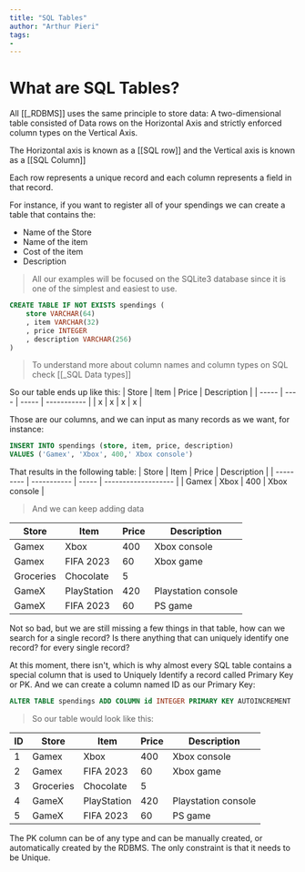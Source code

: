 ```yaml
---
title: "SQL Tables"
author: "Arthur Pieri"
tags: 
- 
---
```

# What are SQL Tables?

All [[_RDBMS]] uses the same principle to store data: A two-dimensional table consisted of Data rows on the Horizontal Axis and strictly enforced column types on the Vertical Axis. 

The Horizontal axis is known as a [[SQL row]] and the Vertical axis is known as a [[SQL Column]]

Each row represents a unique record and each column represents a field in that record.

For instance, if you want to register all of your spendings we can create a table that contains the:
- Name of the Store 
- Name of the item
- Cost of the item
- Description

> All our examples will be focused on the SQLite3 database since it is one of the simplest and easiest to use.

```SQL
CREATE TABLE IF NOT EXISTS spendings (
	store VARCHAR(64)
	, item VARCHAR(32)
	, price INTEGER
	, description VARCHAR(256)
)
```

> To understand more about column names and column types on SQL check [[_SQL Data types]]

So our table ends up like this:
| Store | Item | Price | Description |
| ----- | ---- | ----- | ----------- |
| x     | x    | x     | x           |

Those are our columns, and we can input as many records as we want, for instance:

```sql
INSERT INTO spendings (store, item, price, description)
VALUES ('Gamex', 'Xbox', 400,' Xbox console')
```

That results in the following table:
| Store     | Item        | Price | Description         |
| --------- | ----------- | ----- | ------------------- |
| Gamex     | Xbox        | 400   | Xbox console        |

> And we can keep adding data

| Store     | Item        | Price | Description         |
| --------- | ----------- | ----- | ------------------- |
| Gamex     | Xbox        | 400   | Xbox console        |
| Gamex     | FIFA 2023   | 60    | Xbox game           |
| Groceries | Chocolate   | 5     |                     |
| GameX     | PlayStation | 420   | Playstation console |
| GameX     | FIFA 2023   | 60    | PS game                    |

Not so bad, but we are still missing a few things in that table, how can we search for a single record? Is there anything that can uniquely identify one record? for every single record?

At this moment, there isn't, which is why almost every SQL table contains a special column that is used to Uniquely Identify a record called Primary Key or PK. And we can create a column named ID as our Primary Key:

```sql
ALTER TABLE spendings ADD COLUMN id INTEGER PRIMARY KEY AUTOINCREMENT
```

> So our table would look like this:

| ID  | Store     | Item        | Price | Description         | 
| --- | --------- | ----------- | ----- | ------------------- | 
|  1   | Gamex     | Xbox        | 400   | Xbox console        |
|  2   | Gamex     | FIFA 2023   | 60    | Xbox game           |
|  3   | Groceries | Chocolate   | 5     |                     |
|  4   | GameX     | PlayStation | 420   | Playstation console |
|  5   | GameX     | FIFA 2023   | 60    | PS game             |

The PK column can be of any type and can be manually created, or automatically created by the RDBMS. The only constraint is that it needs to be Unique. 

